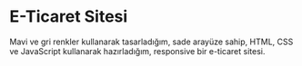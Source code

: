 # E-Ticaret Sitesi
Mavi ve gri renkler kullanarak tasarladığım, sade arayüze sahip, HTML, CSS ve JavaScript kullanarak hazırladığım, responsive bir e-ticaret sitesi.
